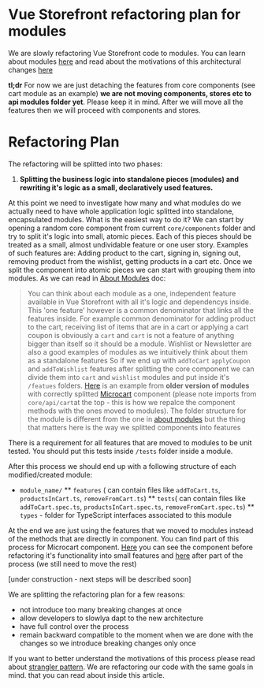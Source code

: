 # Vue Storefront refactoring plan for modules

We are slowly refactoring Vue Storefront code to modules. You can learn about modules [here](https://github.com/DivanteLtd/vue-storefront/blob/master/doc/api-modules/about-modules.md) and read about the motivations of this architectural changes [here](https://github.com/DivanteLtd/vue-storefront/blob/master/doc/api-modules/about-modules.md#motivation)

**tl;dr** For now we are just detaching the features from core components (see cart module as an example) **we are not moving components, stores etc to api modules folder yet**. Please keep it in mind. After we will move all the features then we will proceed with components and stores.

# Refactoring Plan
The refactoring will be splitted into two phases:

1. **Splitting the business logic into standalone pieces (modules) and rewriting it's logic as a small, declaratively used features.**

At this point we need to investigate how many and what modules do we actually need to have whole application logic splitted into standalone, encapsulated modules. What is the easiest way to do it? We can start by opening a random core component from current `core/components` folder and try to split it's logic into small, atomic pieces. Each of this pieces should be treated as a small, almost undividable feature or one user story. Examples of such features are: Adding product to the cart, signing in, signing out, removing product from the wishlist, getting products in a cart etc. Once we split the component into atomic pieces we can start with grouping them into modules. As we can read in [About Modules](https://github.com/DivanteLtd/vue-storefront/blob/master/doc/api-modules/about-modules.md) doc:
> You can think about each module as a one, independent feature available in Vue Storefront with all it's logic and dependencys inside. This 'one feature' however is a common denominator that links all the features inside. For example common denominator for adding product to the cart, receiving list of items that are in a cart or applying a cart coupon is obviously a `cart` and `cart` is not a feature of anything bigger than itself so it should be a module. Wishlist or Newsletter are also a good examples of modules as we intuitively think about them as a standalone features
So if we end up with `addToCart` `applyCoupon` and `addToWishlist` features after splitting the core component we can divide them into `cart` and `wishlist` modules and put inside it's `/featues` folders. [Here](https://github.com/DivanteLtd/vue-storefront/tree/66b8ed3eff5080b4efa540cc6effb4e5395598fd/core/api/cart) is an example from **older version of modules** with correctly splitted [Microcart](https://github.com/DivanteLtd/vue-storefront/blob/66b8ed3eff5080b4efa540cc6effb4e5395598fd/core/components/blocks/Microcart/Microcart.js) component (please note imports from `core/api/cart`at the top - this is how we repalce the component methods with the ones moved to modules). The folder structure for the module is different from the one in [about modules](https://github.com/DivanteLtd/vue-storefront/blob/master/doc/api-modules/about-modules.md) but the thing that matters here is the way we splitted components into features

There is a requirement for all features that are moved to modules to be unit tested. You should put this tests inside `/tests` folder inside a module.

After this process we should end up with a following structure of each modified/created module:
* `module_name/`
** `features` ( can contain files like  `addToCart.ts`, `productsInCart.ts`, `removeFromCart.ts`)
** `tests`( can contain files like  `addToCart.spec.ts`, `productsInCart.spec.ts`, `removeFromCart.spec.ts`)
** `types` - folder for TypeScript interfaces associated to this module

At the end we are just using the features that we moved to modules instead of the methods that are directly in component. You can find part of this process for Microcart component. [Here](https://github.com/DivanteLtd/vue-storefront/blob/3a104223416bfe65aa72628844fa94188d6f3cda/core/components/blocks/Microcart/Microcart.js) you can see the component before refactoring it's functionality into small features and [here](https://github.com/DivanteLtd/vue-storefront/blob/66b8ed3eff5080b4efa540cc6effb4e5395598fd/core/components/blocks/Microcart/Microcart.js) after part of the process (we still need to move the rest)

[under construction - next steps will be described soon]

We are splitting the refactoring plan for a few reasons:
- not introduce too many breaking changes at once
- allow developers to slowlya dapt to the new architecture
- have full control over the process 
- remain backward compatible to the moment when we are done with the changes so we introduce breaking changes only once

If you want to better understand the motivations of this process please read about [strangler pattern](https://medium.com/@piotrkarwatka/progressive-web-app-strategies-strangler-pattern-493ce61d4641). We are refactoring our code with the same goals in mind. that you can read about inside this article.
